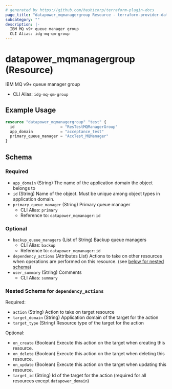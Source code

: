 ```yaml
---
# generated by https://github.com/hashicorp/terraform-plugin-docs
page_title: "datapower_mqmanagergroup Resource - terraform-provider-datapower"
subcategory: ""
description: |-
  IBM MQ v9+ queue manager group
  CLI Alias: idg-mq-qm-group
---
```


# datapower_mqmanagergroup (Resource)

IBM MQ v9+ queue manager group
  - CLI Alias: `idg-mq-qm-group`

## Example Usage

```terraform
resource "datapower_mqmanagergroup" "test" {
  id                    = "ResTestMQManagerGroup"
  app_domain            = "acceptance_test"
  primary_queue_manager = "AccTest_MQManager"
}
```

<!-- schema generated by tfplugindocs -->
## Schema

### Required

- `app_domain` (String) The name of the application domain the object belongs to
- `id` (String) Name of the object. Must be unique among object types in application domain.
- `primary_queue_manager` (String) Primary queue manager
  - CLI Alias: `primary`
  - Reference to: `datapower_mqmanager:id`

### Optional

- `backup_queue_managers` (List of String) Backup queue managers
  - CLI Alias: `backup`
  - Reference to: `datapower_mqmanager:id`
- `dependency_actions` (Attributes List) Actions to take on other resources when operations are performed on this resource. (see [below for nested schema](#nestedatt--dependency_actions))
- `user_summary` (String) Comments
  - CLI Alias: `summary`

<a id="nestedatt--dependency_actions"></a>
### Nested Schema for `dependency_actions`

Required:

- `action` (String) Action to take on target resource
- `target_domain` (String) Application domain of the target for the action
- `target_type` (String) Resource type of the target for the action

Optional:

- `on_create` (Boolean) Execute this action on the target when creating this resource.
- `on_delete` (Boolean) Execute this action on the target when deleting this resource.
- `on_update` (Boolean) Execute this action on the target when updating this resource.
- `target_id` (String) Id of the target for the action (required for all resources except `datapower_domain`)
